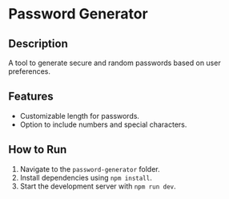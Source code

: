 # Password Generator

## Description
A tool to generate secure and random passwords based on user preferences.

## Features
- Customizable length for passwords.
- Option to include numbers and special characters.

## How to Run
1. Navigate to the `password-generator` folder.
2. Install dependencies using `npm install`.
3. Start the development server with `npm run dev`.
